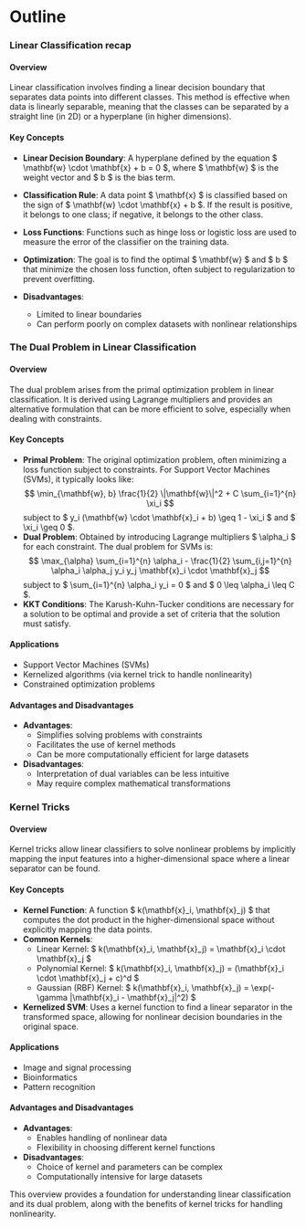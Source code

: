 # Outline

### Linear Classification recap

#### Overview
Linear classification involves finding a linear decision boundary that separates data points into different classes. This method is effective when data is linearly separable, meaning that the classes can be separated by a straight line (in 2D) or a hyperplane (in higher dimensions).

#### Key Concepts
- **Linear Decision Boundary**: A hyperplane defined by the equation $ \mathbf{w} \cdot \mathbf{x} + b = 0 $, where $ \mathbf{w} $ is the weight vector and $ b $ is the bias term.
- **Classification Rule**: A data point $ \mathbf{x} $ is classified based on the sign of $ \mathbf{w} \cdot \mathbf{x} + b $. If the result is positive, it belongs to one class; if negative, it belongs to the other class.
- **Loss Functions**: Functions such as hinge loss or logistic loss are used to measure the error of the classifier on the training data.
- **Optimization**: The goal is to find the optimal $ \mathbf{w} $ and $ b $ that minimize the chosen loss function, often subject to regularization to prevent overfitting.

- **Disadvantages**:
  - Limited to linear boundaries
  - Can perform poorly on complex datasets with nonlinear relationships

### The Dual Problem in Linear Classification

#### Overview
The dual problem arises from the primal optimization problem in linear classification. It is derived using Lagrange multipliers and provides an alternative formulation that can be more efficient to solve, especially when dealing with constraints.

#### Key Concepts
- **Primal Problem**: The original optimization problem, often minimizing a loss function subject to constraints. For Support Vector Machines (SVMs), it typically looks like:
  $$
  \min_{\mathbf{w}, b} \frac{1}{2} \|\mathbf{w}\|^2 + C \sum_{i=1}^{n} \xi_i
  $$
  subject to $ y_i (\mathbf{w} \cdot \mathbf{x}_i + b) \geq 1 - \xi_i $ and $ \xi_i \geq 0 $.
- **Dual Problem**: Obtained by introducing Lagrange multipliers $ \alpha_i $ for each constraint. The dual problem for SVMs is:
  $$
  \max_{\alpha} \sum_{i=1}^{n} \alpha_i - \frac{1}{2} \sum_{i,j=1}^{n} \alpha_i \alpha_j y_i y_j \mathbf{x}_i \cdot \mathbf{x}_j
  $$
  subject to $ \sum_{i=1}^{n} \alpha_i y_i = 0 $ and $ 0 \leq \alpha_i \leq C $.
- **KKT Conditions**: The Karush-Kuhn-Tucker conditions are necessary for a solution to be optimal and provide a set of criteria that the solution must satisfy.

#### Applications
- Support Vector Machines (SVMs)
- Kernelized algorithms (via kernel trick to handle nonlinearity)
- Constrained optimization problems

#### Advantages and Disadvantages
- **Advantages**:
  - Simplifies solving problems with constraints
  - Facilitates the use of kernel methods
  - Can be more computationally efficient for large datasets
- **Disadvantages**:
  - Interpretation of dual variables can be less intuitive
  - May require complex mathematical transformations

### Kernel Tricks

#### Overview
Kernel tricks allow linear classifiers to solve nonlinear problems by implicitly mapping the input features into a higher-dimensional space where a linear separator can be found.

#### Key Concepts
- **Kernel Function**: A function $ k(\mathbf{x}_i, \mathbf{x}_j) $ that computes the dot product in the higher-dimensional space without explicitly mapping the data points.
- **Common Kernels**:
  - Linear Kernel: $ k(\mathbf{x}_i, \mathbf{x}_j) = \mathbf{x}_i \cdot \mathbf{x}_j $
  - Polynomial Kernel: $ k(\mathbf{x}_i, \mathbf{x}_j) = (\mathbf{x}_i \cdot \mathbf{x}_j + c)^d $
  - Gaussian (RBF) Kernel: $ k(\mathbf{x}_i, \mathbf{x}_j) = \exp(-\gamma \|\mathbf{x}_i - \mathbf{x}_j\|^2) $
- **Kernelized SVM**: Uses a kernel function to find a linear separator in the transformed space, allowing for nonlinear decision boundaries in the original space.

#### Applications
- Image and signal processing
- Bioinformatics
- Pattern recognition

#### Advantages and Disadvantages
- **Advantages**:
  - Enables handling of nonlinear data
  - Flexibility in choosing different kernel functions
- **Disadvantages**:
  - Choice of kernel and parameters can be complex
  - Computationally intensive for large datasets

This overview provides a foundation for understanding linear classification and its dual problem, along with the benefits of kernel tricks for handling nonlinearity.